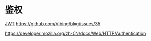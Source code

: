 # 鉴权



[JWT](https://jwt.io/)
https://github.com/Vibing/blog/issues/35

https://developer.mozilla.org/zh-CN/docs/Web/HTTP/Authentication